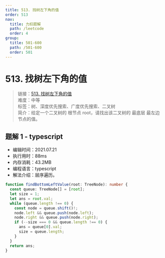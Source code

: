 ```yaml
---
title: 513. 找树左下角的值
order: 513
nav:
  title: 力扣题解
  path: /leetcode
  order: 4
group:
  title: 501-600
  path: /501-600
  order: 501
---
```


# 513. 找树左下角的值

> 链接：[513. 找树左下角的值](https://leetcode-cn.com/problems/find-bottom-left-tree-value/)  
> 难度：中等  
> 标签：树、深度优先搜索、广度优先搜索、二叉树  
> 简介：给定一个二叉树的 根节点 root，请找出该二叉树的 最底层 最左边 节点的值。

## 题解 1 - typescript

- 编辑时间：2021.07.21
- 执行用时：88ms
- 内存消耗：43.2MB
- 编程语言：typescript
- 解法介绍：层序遍历。

```typescript
function findBottomLeftValue(root: TreeNode): number {
  const queue: TreeNode[] = [root];
  let size = 1;
  let ans = root.val;
  while (queue.length !== 0) {
    const node = queue.shift()!;
    node.left && queue.push(node.left);
    node.right && queue.push(node.right);
    if (--size === 0 && queue.length !== 0) {
      ans = queue[0].val;
      size = queue.length;
    }
  }
  return ans;
}
```
